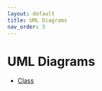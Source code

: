 ```yaml
---
layout: default
title: UML Diagrams
nav_order: 3
---
```


# UML Diagrams
* [Class](http://www.plantuml.com/plantuml/proxy?cache=no&src=https://raw.githubusercontent.com/orion-services/game/master/docs/uml/class.puml)
